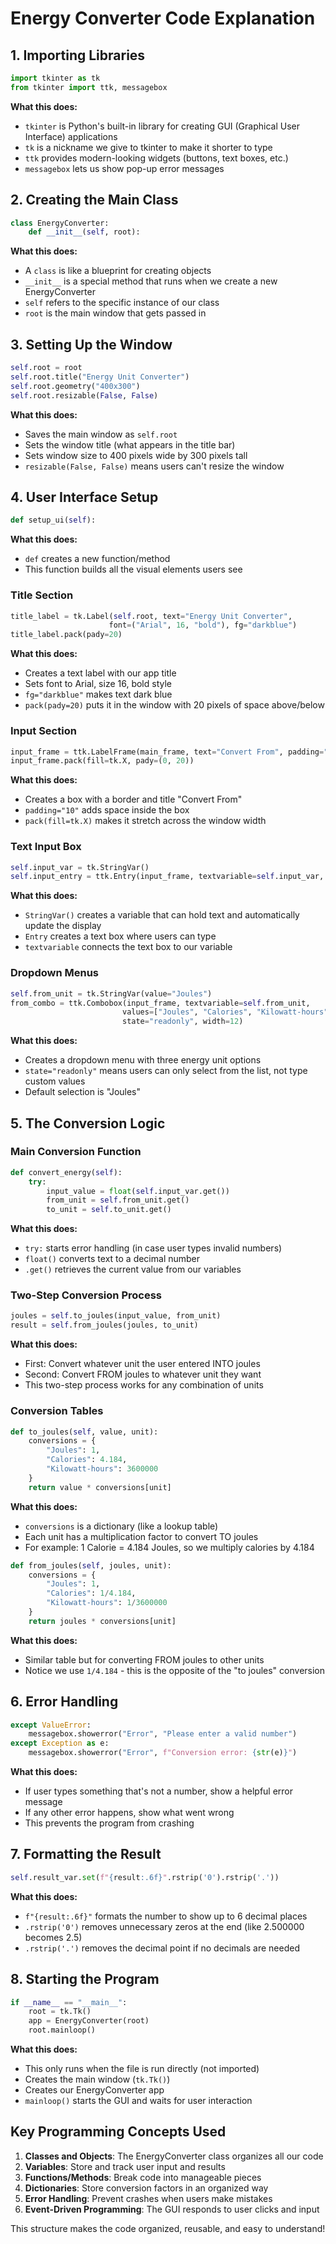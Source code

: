 # Energy Converter Code Explanation

## 1. Importing Libraries
```python
import tkinter as tk
from tkinter import ttk, messagebox
```
**What this does:** 
- `tkinter` is Python's built-in library for creating GUI (Graphical User Interface) applications
- `tk` is a nickname we give to tkinter to make it shorter to type
- `ttk` provides modern-looking widgets (buttons, text boxes, etc.)
- `messagebox` lets us show pop-up error messages

## 2. Creating the Main Class
```python
class EnergyConverter:
    def __init__(self, root):
```
**What this does:**
- A `class` is like a blueprint for creating objects
- `__init__` is a special method that runs when we create a new EnergyConverter
- `self` refers to the specific instance of our class
- `root` is the main window that gets passed in

## 3. Setting Up the Window
```python
self.root = root
self.root.title("Energy Unit Converter")
self.root.geometry("400x300")
self.root.resizable(False, False)
```
**What this does:**
- Saves the main window as `self.root`
- Sets the window title (what appears in the title bar)
- Sets window size to 400 pixels wide by 300 pixels tall
- `resizable(False, False)` means users can't resize the window

## 4. User Interface Setup
```python
def setup_ui(self):
```
**What this does:**
- `def` creates a new function/method
- This function builds all the visual elements users see

### Title Section
```python
title_label = tk.Label(self.root, text="Energy Unit Converter", 
                      font=("Arial", 16, "bold"), fg="darkblue")
title_label.pack(pady=20)
```
**What this does:**
- Creates a text label with our app title
- Sets font to Arial, size 16, bold style
- `fg="darkblue"` makes text dark blue
- `pack(pady=20)` puts it in the window with 20 pixels of space above/below

### Input Section
```python
input_frame = ttk.LabelFrame(main_frame, text="Convert From", padding="10")
input_frame.pack(fill=tk.X, pady=(0, 20))
```
**What this does:**
- Creates a box with a border and title "Convert From"
- `padding="10"` adds space inside the box
- `pack(fill=tk.X)` makes it stretch across the window width

### Text Input Box
```python
self.input_var = tk.StringVar()
self.input_entry = ttk.Entry(input_frame, textvariable=self.input_var, width=15)
```
**What this does:**
- `StringVar()` creates a variable that can hold text and automatically update the display
- `Entry` creates a text box where users can type
- `textvariable` connects the text box to our variable

### Dropdown Menus
```python
self.from_unit = tk.StringVar(value="Joules")
from_combo = ttk.Combobox(input_frame, textvariable=self.from_unit, 
                         values=["Joules", "Calories", "Kilowatt-hours"], 
                         state="readonly", width=12)
```
**What this does:**
- Creates a dropdown menu with three energy unit options
- `state="readonly"` means users can only select from the list, not type custom values
- Default selection is "Joules"

## 5. The Conversion Logic

### Main Conversion Function
```python
def convert_energy(self):
    try:
        input_value = float(self.input_var.get())
        from_unit = self.from_unit.get()
        to_unit = self.to_unit.get()
```
**What this does:**
- `try:` starts error handling (in case user types invalid numbers)
- `float()` converts text to a decimal number
- `.get()` retrieves the current value from our variables

### Two-Step Conversion Process
```python
joules = self.to_joules(input_value, from_unit)
result = self.from_joules(joules, to_unit)
```
**What this does:**
- First: Convert whatever unit the user entered INTO joules
- Second: Convert FROM joules to whatever unit they want
- This two-step process works for any combination of units

### Conversion Tables
```python
def to_joules(self, value, unit):
    conversions = {
        "Joules": 1,
        "Calories": 4.184,
        "Kilowatt-hours": 3600000
    }
    return value * conversions[unit]
```
**What this does:**
- `conversions` is a dictionary (like a lookup table)
- Each unit has a multiplication factor to convert TO joules
- For example: 1 Calorie = 4.184 Joules, so we multiply calories by 4.184

```python
def from_joules(self, joules, unit):
    conversions = {
        "Joules": 1,
        "Calories": 1/4.184,
        "Kilowatt-hours": 1/3600000
    }
    return joules * conversions[unit]
```
**What this does:**
- Similar table but for converting FROM joules to other units
- Notice we use `1/4.184` - this is the opposite of the "to joules" conversion

## 6. Error Handling
```python
except ValueError:
    messagebox.showerror("Error", "Please enter a valid number")
except Exception as e:
    messagebox.showerror("Error", f"Conversion error: {str(e)}")
```
**What this does:**
- If user types something that's not a number, show a helpful error message
- If any other error happens, show what went wrong
- This prevents the program from crashing

## 7. Formatting the Result
```python
self.result_var.set(f"{result:.6f}".rstrip('0').rstrip('.'))
```
**What this does:**
- `f"{result:.6f}"` formats the number to show up to 6 decimal places
- `.rstrip('0')` removes unnecessary zeros at the end (like 2.500000 becomes 2.5)
- `.rstrip('.')` removes the decimal point if no decimals are needed

## 8. Starting the Program
```python
if __name__ == "__main__":
    root = tk.Tk()
    app = EnergyConverter(root)
    root.mainloop()
```
**What this does:**
- This only runs when the file is run directly (not imported)
- Creates the main window (`tk.Tk()`)
- Creates our EnergyConverter app
- `mainloop()` starts the GUI and waits for user interaction

## Key Programming Concepts Used

1. **Classes and Objects**: The EnergyConverter class organizes all our code
2. **Variables**: Store and track user input and results
3. **Functions/Methods**: Break code into manageable pieces
4. **Dictionaries**: Store conversion factors in an organized way
5. **Error Handling**: Prevent crashes when users make mistakes
6. **Event-Driven Programming**: The GUI responds to user clicks and input

This structure makes the code organized, reusable, and easy to understand!
